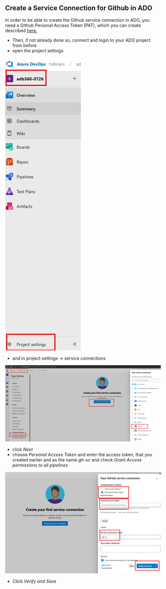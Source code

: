 ## Create a Service Connection for Github in ADO

In order to be able to create the Github service connection in ADO, you need a Github Personal Access Token (PAT), which you can create described [here.](https://docs.github.com/en/organizations/managing-programmatic-access-to-your-organization/setting-a-personal-access-token-policy-for-your-organization)

* Then, if not already done so, connect and login to your ADO project from before
* open the project settings

![ADO Project Settings](/imagery/ado-project-project-settings.png)

* and in project settings -> service connections

![Service Connection](/imagery/ado-projectsettings-serviceconnections.png)

* click *Next*
* choose *Personal Access Token* and enter the access token, that you created earlier and as the name *gh-sc* and check *Grant Access permissions to all pipelines*

![Github Service Connection](/imagery/ado-gh-serviceconnection-create.png)

* Click *Verify and Save*